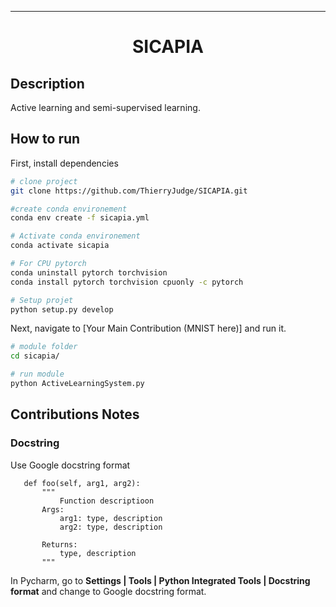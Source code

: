 
---   
<div align="center">    
 
# SICAPIA   
<!--
[![Paper](http://img.shields.io/badge/paper-arxiv.1001.2234-B31B1B.svg)](https://www.nature.com/articles/nature14539)
[![Conference](http://img.shields.io/badge/NeurIPS-2019-4b44ce.svg)](https://papers.nips.cc/book/advances-in-neural-information-processing-systems-31-2018)
[![Conference](http://img.shields.io/badge/ICLR-2019-4b44ce.svg)](https://papers.nips.cc/book/advances-in-neural-information-processing-systems-31-2018)
[![Conference](http://img.shields.io/badge/AnyConference-year-4b44ce.svg)](https://papers.nips.cc/book/advances-in-neural-information-processing-systems-31-2018)  

ARXIV   
[![Paper](http://img.shields.io/badge/arxiv-math.co:1480.1111-B31B1B.svg)](https://www.nature.com/articles/nature14539)
-->



<!--  
Conference   
-->   
</div>
 
## Description   

Active learning and semi-supervised learning.

## How to run   
First, install dependencies   
```bash
# clone project   
git clone https://github.com/ThierryJudge/SICAPIA.git 

#create conda environement
conda env create -f sicapia.yml

# Activate conda environement
conda activate sicapia

# For CPU pytorch 
conda uninstall pytorch torchvision 
conda install pytorch torchvision cpuonly -c pytorch

# Setup projet
python setup.py develop
 ```
   
 Next, navigate to [Your Main Contribution (MNIST here)] and run it.   
 ```bash
# module folder
cd sicapia/   

# run module 
python ActiveLearningSystem.py
```

## Contributions Notes

### Docstring 
Use Google docstring format 
 ```
    def foo(self, arg1, arg2):
        """
            Function descriptioon 
        Args:
            arg1: type, description
            arg2: type, description

        Returns:
            type, description 
        """
```
In Pycharm, go to **Settings | Tools | Python Integrated Tools | Docstring format** and change to Google docstring format.

<!--
## Main Contribution      
List your modules here. Each module contains all code for a full system including how to run instructions.   
- [MNIST](https://github.com/williamFalcon/pytorch-lightning-conference-seed/tree/master/research_seed/mnist)  

## Baselines    
List your baselines here.   
- [MNIST_baseline](https://github.com/williamFalcon/pytorch-lightning-conference-seed/tree/master/research_seed/baselines/mnist_baseline)  

### Citation   
```
@article{YourName,
  title={Your Title},
  author={Your team},
  journal={Location},
  year={Year}
}
```  
--> 
